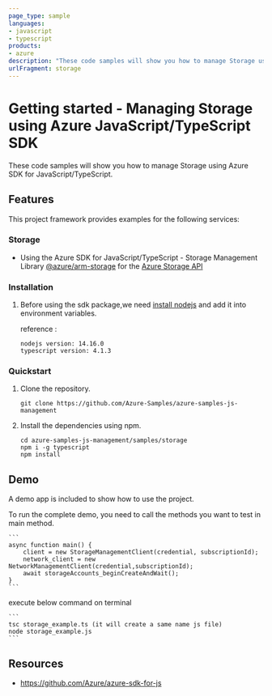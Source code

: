 ```yaml
---
page_type: sample
languages:
- javascript
- typescript
products:
- azure
description: "These code samples will show you how to manage Storage using Azure SDK for JavaScript/TypeScript."
urlFragment: storage
---
```


# Getting started - Managing Storage using Azure JavaScript/TypeScript SDK

These code samples will show you how to manage Storage using Azure SDK for JavaScript/TypeScript.

## Features

This project framework provides examples for the following services:

### Storage
* Using the Azure SDK for JavaScript/TypeScript - Storage Management Library [@azure/arm-storage](https://www.npmjs.com/package/@azure/arm-storage) for the [Azure Storage API](https://docs.microsoft.com/en-us/rest/api/storagerp/)


### Installation

1.  Before using the sdk package,we need [install nodejs](https://nodejs.org/en/download/) and add it into environment variables.

    reference :
    
    ```
    nodejs version: 14.16.0
    typescript version: 4.1.3
    ```
### Quickstart

1.  Clone the repository.

    ```
    git clone https://github.com/Azure-Samples/azure-samples-js-management
    ```

2.  Install the dependencies using npm.

    ```
    cd azure-samples-js-management/samples/storage
    npm i -g typescript
    npm install
    ```

## Demo

A demo app is included to show how to use the project.

To run the complete demo, you need to call the methods you want to test in main method. 

    ```
    async function main() {
        client = new StorageManagementClient(credential, subscriptionId);
        network_client = new NetworkManagementClient(credential,subscriptionId);
        await storageAccounts_beginCreateAndWait();
    }
    ```

execute below command on terminal

    ```
    tsc storage_example.ts (it will create a same name js file)
    node storage_example.js
    ```

## Resources

- https://github.com/Azure/azure-sdk-for-js